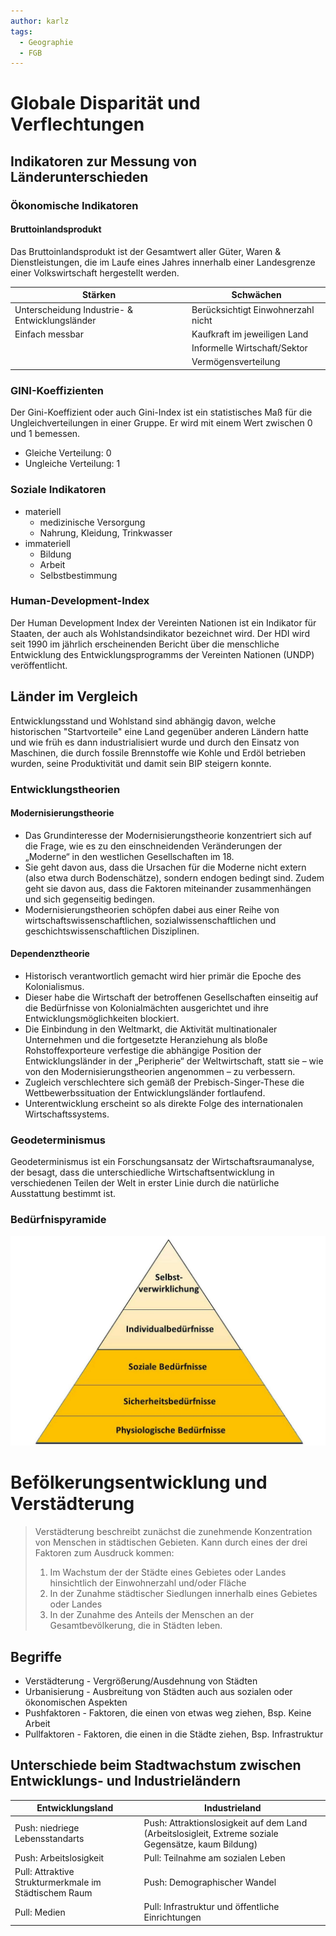 ```yaml
---
author: karlz
tags:
  - Geographie
  - FGB
---
```


# Globale Disparität und Verflechtungen

## Indikatoren zur Messung von Länderunterschieden

### Ökonomische Indikatoren

#### Bruttoinlandsprodukt

Das Bruttoinlandsprodukt ist der Gesamtwert aller Güter, Waren & Dienstleistungen, die im Laufe eines Jahres innerhalb einer Landesgrenze einer Volkswirtschaft hergestellt werden.

| Stärken                                        | Schwächen                          |
| ---------------------------------------------- | ---------------------------------- |
| Unterscheidung Industrie- & Entwicklungsländer | Berücksichtigt Einwohnerzahl nicht |
| Einfach messbar                                | Kaufkraft im jeweiligen Land       |
|                                                | Informelle Wirtschaft/Sektor       |
|                                                | Vermögensverteilung                |

### GINI-Koeffizienten

Der Gini-Koeffizient oder auch Gini-Index ist ein statistisches Maß für die Ungleichverteilungen in einer Gruppe. Er wird mit einem Wert zwischen 0 und 1 bemessen.

- Gleiche Verteilung: 0
- Ungleiche Verteilung: 1

### Soziale Indikatoren

-  materiell
	- medizinische Versorgung
	- Nahrung, Kleidung, Trinkwasser
- immateriell
	- Bildung
	- Arbeit
	- Selbstbestimmung

### Human-Development-Index

Der Human Development Index der Vereinten Nationen ist ein Indikator für Staaten, der auch als Wohlstandsindikator bezeichnet wird. Der HDI wird seit 1990 im jährlich erscheinenden Bericht über die menschliche Entwicklung des Entwicklungsprogramms der Vereinten Nationen (UNDP) veröffentlicht.

## Länder im Vergleich

Entwicklungsstand und Wohlstand sind abhängig davon, welche historischen "Startvorteile" eine Land gegenüber anderen Ländern hatte und wie früh es dann industrialisiert wurde und durch den Einsatz von Maschinen, die durch fossile Brennstoffe wie Kohle und Erdöl betrieben wurden, seine Produktivität und damit sein BIP steigern konnte.

### Entwicklungstheorien

#### Modernisierungstheorie

- Das Grundinteresse der Modernisierungstheorie konzentriert sich auf die Frage, wie es zu den einschneidenden Veränderungen der „Moderne“ in den westlichen Gesellschaften im 18.
- Sie geht davon aus, dass die Ursachen für die Moderne nicht extern (also etwa durch Bodenschätze), sondern endogen bedingt sind. Zudem geht sie davon aus, dass die Faktoren miteinander zusammenhängen und sich gegenseitig bedingen.
- Modernisierungstheorien schöpfen dabei aus einer Reihe von wirtschaftswissenschaftlichen, sozialwissenschaftlichen und geschichtswissenschaftlichen Disziplinen.

#### Dependenztheorie

- Historisch verantwortlich gemacht wird hier primär die Epoche des Kolonialismus.
- Dieser habe die Wirtschaft der betroffenen Gesellschaften einseitig auf die Bedürfnisse von Kolonialmächten ausgerichtet und ihre Entwicklungsmöglichkeiten blockiert.
- Die Einbindung in den Weltmarkt, die Aktivität multinationaler Unternehmen und die fortgesetzte Heranziehung als bloße Rohstoffexporteure verfestige die abhängige Position der Entwicklungsländer in der „Peripherie“ der Weltwirtschaft, statt sie – wie von den Modernisierungstheorien angenommen – zu verbessern.
- Zugleich verschlechtere sich gemäß der Prebisch-Singer-These die Wettbewerbssituation der Entwicklungsländer fortlaufend.
- Unterentwicklung erscheint so als direkte Folge des internationalen Wirtschaftssystems.

### Geodeterminismus

Geodeterminismus ist ein Forschungsansatz der Wirtschaftsraumanalyse, der besagt, dass die unterschiedliche Wirtschaftsentwicklung in verschiedenen Teilen der Welt in erster Linie durch die natürliche Ausstattung bestimmt ist.

### Bedürfnispyramide

![](Working%20Materials/Globale%20Disparität/Bedürfnispyramide.jpeg)

# Befölkerungsentwicklung und Verstädterung

> Verstädterung beschreibt zunächst die zunehmende Konzentration von Menschen in städtischen Gebieten. Kann durch eines der drei Faktoren zum Ausdruck kommen:
> 1. Im Wachstum der der Städte eines Gebietes oder Landes hinsichtlich der Einwohnerzahl und/oder Fläche
> 2. In der Zunahme städtischer Siedlungen innerhalb eines Gebietes oder Landes
> 3. In der Zunahme des Anteils der Menschen an der Gesamtbevölkerung, die in Städten leben.

## Begriffe

- Verstädterung - Vergrößerung/Ausdehnung von Städten
- Urbanisierung - Ausbreitung von Städten auch aus sozialen oder ökonomischen Aspekten
- Pushfaktoren - Faktoren, die einen von etwas weg ziehen, Bsp. Keine Arbeit
- Pullfaktoren - Faktoren, die einen in die Städte ziehen, Bsp. Infrastruktur

## Unterschiede beim Stadtwachstum zwischen Entwicklungs- und Industrieländern

| Entwicklungsland                                      | Industrieland                                                                                        |
| ----------------------------------------------------- | ---------------------------------------------------------------------------------------------------- |
| Push: niedriege Lebensstandarts                       | Push: Attraktionslosigkeit auf dem Land (Arbeitslosigleit, Extreme soziale Gegensätze, kaum Bildung) |
| Push: Arbeitslosigkeit                                | Pull: Teilnahme am sozialen Leben                                                                    |
| Pull: Attraktive Strukturmerkmale im Städtischem Raum | Push: Demographischer Wandel                                                                         |
| Pull: Medien                                          | Pull: Infrastruktur und öffentliche Einrichtungen                                                                                                     |
